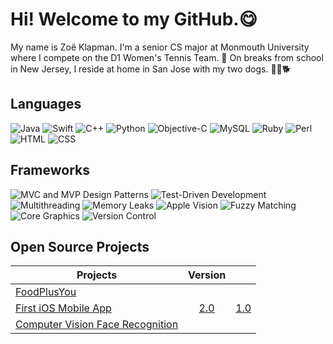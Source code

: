 # Hi! Welcome to my GitHub.😋

My name is Zoë Klapman. I'm a senior CS major at Monmouth University where I compete on the D1 Women's Tennis Team. 🎾 On breaks from school in New Jersey, I reside at home in San Jose with my two dogs. 🐕‍🦺🐕

## Languages
![Java](https://img.shields.io/badge/-Java-blue?style=flat-square&logo=java&logoColor=white) ![Swift](https://img.shields.io/badge/-Swift-blue?style=flat-square&logo=java&logoColor=white) ![C++](https://img.shields.io/badge/-C++-blue?style=flat-square&logo=java&logoColor=white) ![Python](https://img.shields.io/badge/-Python-blue?style=flat-square&logo=java&logoColor=white) ![Objective-C](https://img.shields.io/badge/-Objective--C-blue?style=flat-square&logo=java&logoColor=white) ![MySQL](https://img.shields.io/badge/-MySQL-blue?style=flat-square&logo=java&logoColor=white) ![Ruby](https://img.shields.io/badge/-Ruby-blue?style=flat-square&logo=java&logoColor=white) ![Perl](https://img.shields.io/badge/-Perl-blue?style=flat-square&logo=java&logoColor=white) ![HTML](https://img.shields.io/badge/-HTML-blue?style=flat-square&logo=java&logoColor=white) ![CSS](https://img.shields.io/badge/-CSS-blue?style=flat-square&logo=java&logoColor=white)

## Frameworks
![MVC and MVP Design Patterns](https://img.shields.io/badge/-MVC_and_MVP_Design_Patterns-blueviolet?style=flat-square&logo=java&logoColor=white) ![Test-Driven Development](https://img.shields.io/badge/-Test--Driven_Development-blueviolet?style=flat-square&logo=java&logoColor=white) ![Multithreading](https://img.shields.io/badge/-Multithreading-blueviolet?style=flat-square&logo=java&logoColor=white) ![Memory Leaks](https://img.shields.io/badge/-Memory_Leaks-blueviolet?style=flat-square&logo=java&logoColor=white) ![Apple Vision](https://img.shields.io/badge/-Apple_Vision-blueviolet?style=flat-square&logo=java&logoColor=white) ![Fuzzy Matching](https://img.shields.io/badge/-Fuzzy_Matching-blueviolet?style=flat-square&logo=java&logoColor=white) ![Core Graphics](https://img.shields.io/badge/-Core_Graphics-blueviolet?style=flat-square&logo=java&logoColor=white) ![Version Control](https://img.shields.io/badge/-Version_Control-blueviolet?style=flat-square&logo=java&logoColor=white)

## Open Source Projects

| Projects                         | Version |      |
| -------------------------------- | :-------: | :----: |
| [FoodPlusYou](https://github.com/zoeklapman/FoodPlusYou_1.0)                      |         |      |
| [First iOS Mobile App](https://github.com/zoeklapman/NJSchools_2.0)            |  [2.0](https://github.com/zoeklapman/NJSchools_2.0)    | [1.0](https://github.com/zoeklapman/NJSchools_1.0)  |
| [Computer Vision Face Recognition](https://github.com/zoeklapman/FaceRecognition) |         |      |

<!--
**zoeklapman/zoeklapman** is a ✨ _special_ ✨ repository because its `README.md` (this file) appears on your GitHub profile.

Here are some ideas to get you started:

- 🔭 I’m currently working on ...
- 🌱 I’m currently learning ...
- 👯 I’m looking to collaborate on ...
- 🤔 I’m looking for help with ...
- 💬 Ask me about ...
- 📫 How to reach me: ...
- 😄 Pronouns: ...
- ⚡ Fun fact: ...
-->
